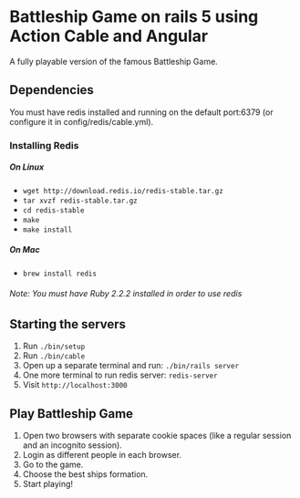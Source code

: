 # Battleship Game on rails 5 using Action Cable and Angular

A fully playable version of the famous Battleship Game.

## Dependencies

You must have redis installed and running on the default port:6379 (or configure it in config/redis/cable.yml).

### Installing Redis
##### On Linux
* `wget http://download.redis.io/redis-stable.tar.gz`
* `tar xvzf redis-stable.tar.gz`
* `cd redis-stable`
* `make`
* `make install`

##### On Mac
* `brew install redis`

###### Note: You must have Ruby 2.2.2 installed in order to use redis

## Starting the servers

1. Run `./bin/setup`
2. Run `./bin/cable`
3. Open up a separate terminal and run: `./bin/rails server`
4. One more terminal to run redis server: `redis-server`
4. Visit `http://localhost:3000`

## Play Battleship Game

1. Open two browsers with separate cookie spaces (like a regular session and an incognito session). 
2. Login as different people in each browser. 
3. Go to the game.
4. Choose the best ships formation.
5. Start playing!
